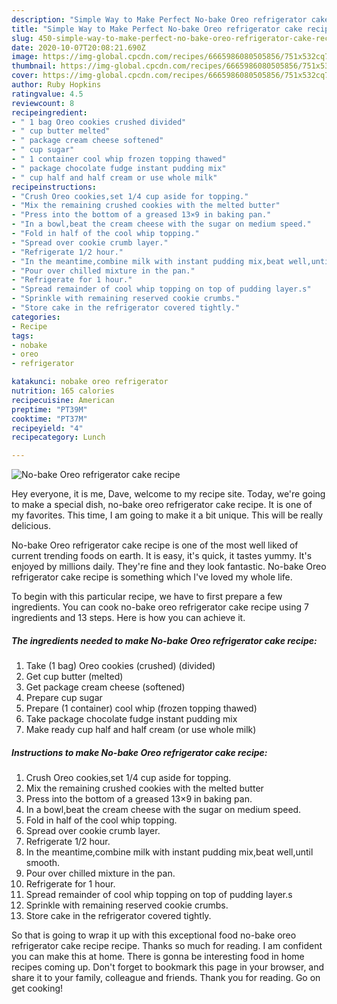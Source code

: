 ```yaml
---
description: "Simple Way to Make Perfect No-bake Oreo refrigerator cake recipe"
title: "Simple Way to Make Perfect No-bake Oreo refrigerator cake recipe"
slug: 450-simple-way-to-make-perfect-no-bake-oreo-refrigerator-cake-recipe
date: 2020-10-07T20:08:21.690Z
image: https://img-global.cpcdn.com/recipes/6665986080505856/751x532cq70/no-bake-oreo-refrigerator-cake-recipe-recipe-main-photo.jpg
thumbnail: https://img-global.cpcdn.com/recipes/6665986080505856/751x532cq70/no-bake-oreo-refrigerator-cake-recipe-recipe-main-photo.jpg
cover: https://img-global.cpcdn.com/recipes/6665986080505856/751x532cq70/no-bake-oreo-refrigerator-cake-recipe-recipe-main-photo.jpg
author: Ruby Hopkins
ratingvalue: 4.5
reviewcount: 8
recipeingredient:
- " 1 bag Oreo cookies crushed divided"
- " cup butter melted"
- " package cream cheese softened"
- " cup sugar"
- " 1 container cool whip frozen topping thawed"
- " package chocolate fudge instant pudding mix"
- " cup half and half cream or use whole milk"
recipeinstructions:
- "Crush Oreo cookies,set 1/4 cup aside for topping."
- "Mix the remaining crushed cookies with the melted butter"
- "Press into the bottom of a greased 13×9 in baking pan."
- "In a bowl,beat the cream cheese with the sugar on medium speed."
- "Fold in half of the cool whip topping."
- "Spread over cookie crumb layer."
- "Refrigerate 1/2 hour."
- "In the meantime,combine milk with instant pudding mix,beat well,until smooth."
- "Pour over chilled mixture in the pan."
- "Refrigerate for 1 hour."
- "Spread remainder of cool whip topping on top of pudding layer.s"
- "Sprinkle with remaining reserved cookie crumbs."
- "Store cake in the refrigerator covered tightly."
categories:
- Recipe
tags:
- nobake
- oreo
- refrigerator

katakunci: nobake oreo refrigerator 
nutrition: 165 calories
recipecuisine: American
preptime: "PT39M"
cooktime: "PT37M"
recipeyield: "4"
recipecategory: Lunch

---
```



![No-bake Oreo refrigerator cake recipe](https://img-global.cpcdn.com/recipes/6665986080505856/751x532cq70/no-bake-oreo-refrigerator-cake-recipe-recipe-main-photo.jpg)

Hey everyone, it is me, Dave, welcome to my recipe site. Today, we're going to make a special dish, no-bake oreo refrigerator cake recipe. It is one of my favorites. This time, I am going to make it a bit unique. This will be really delicious.

No-bake Oreo refrigerator cake recipe is one of the most well liked of current trending foods on earth. It is easy, it's quick, it tastes yummy. It's enjoyed by millions daily. They're fine and they look fantastic. No-bake Oreo refrigerator cake recipe is something which I've loved my whole life.




To begin with this particular recipe, we have to first prepare a few ingredients. You can cook no-bake oreo refrigerator cake recipe using 7 ingredients and 13 steps. Here is how you can achieve it.

<!--inarticleads1-->

##### The ingredients needed to make No-bake Oreo refrigerator cake recipe:

1. Take  (1 bag) Oreo cookies (crushed) (divided)
1. Get  cup butter (melted)
1. Get  package cream cheese (softened)
1. Prepare  cup sugar
1. Prepare  (1 container) cool whip (frozen topping thawed)
1. Take  package chocolate fudge instant pudding mix
1. Make ready  cup half and half cream (or use whole milk)




<!--inarticleads2-->

##### Instructions to make No-bake Oreo refrigerator cake recipe:

1. Crush Oreo cookies,set 1/4 cup aside for topping.
1. Mix the remaining crushed cookies with the melted butter
1. Press into the bottom of a greased 13×9 in baking pan.
1. In a bowl,beat the cream cheese with the sugar on medium speed.
1. Fold in half of the cool whip topping.
1. Spread over cookie crumb layer.
1. Refrigerate 1/2 hour.
1. In the meantime,combine milk with instant pudding mix,beat well,until smooth.
1. Pour over chilled mixture in the pan.
1. Refrigerate for 1 hour.
1. Spread remainder of cool whip topping on top of pudding layer.s
1. Sprinkle with remaining reserved cookie crumbs.
1. Store cake in the refrigerator covered tightly.




So that is going to wrap it up with this exceptional food no-bake oreo refrigerator cake recipe recipe. Thanks so much for reading. I am confident you can make this at home. There is gonna be interesting food in home recipes coming up. Don't forget to bookmark this page in your browser, and share it to your family, colleague and friends. Thank you for reading. Go on get cooking!
